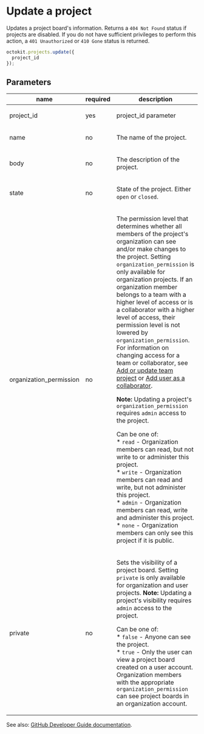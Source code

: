 # Update a project

Updates a project board's information. Returns a `404 Not Found` status if projects are disabled. If you do not have sufficient privileges to perform this action, a `401 Unauthorized` or `410 Gone` status is returned.

```js
octokit.projects.update({
  project_id
});
```

## Parameters

<table>
  <thead>
    <tr>
      <th>name</th>
      <th>required</th>
      <th>description</th>
    </tr>
  </thead>
  <tbody>
    <tr><td>project_id</td><td>yes</td><td>

project_id parameter

</td></tr>
<tr><td>name</td><td>no</td><td>

The name of the project.

</td></tr>
<tr><td>body</td><td>no</td><td>

The description of the project.

</td></tr>
<tr><td>state</td><td>no</td><td>

State of the project. Either `open` or `closed`.

</td></tr>
<tr><td>organization_permission</td><td>no</td><td>

The permission level that determines whether all members of the project's organization can see and/or make changes to the project. Setting `organization_permission` is only available for organization projects. If an organization member belongs to a team with a higher level of access or is a collaborator with a higher level of access, their permission level is not lowered by `organization_permission`. For information on changing access for a team or collaborator, see [Add or update team project](https://developer.github.com/v3/teams/#add-or-update-team-project) or [Add user as a collaborator](https://developer.github.com/v3/projects/collaborators/#add-user-as-a-collaborator).

**Note:** Updating a project's `organization_permission` requires `admin` access to the project.

Can be one of:  
\* `read` - Organization members can read, but not write to or administer this project.  
\* `write` - Organization members can read and write, but not administer this project.  
\* `admin` - Organization members can read, write and administer this project.  
\* `none` - Organization members can only see this project if it is public.

</td></tr>
<tr><td>private</td><td>no</td><td>

Sets the visibility of a project board. Setting `private` is only available for organization and user projects. **Note:** Updating a project's visibility requires `admin` access to the project.

Can be one of:  
\* `false` - Anyone can see the project.  
\* `true` - Only the user can view a project board created on a user account. Organization members with the appropriate `organization_permission` can see project boards in an organization account.

</td></tr>
  </tbody>
</table>

See also: [GitHub Developer Guide documentation](endpoint.documentationUrl).
